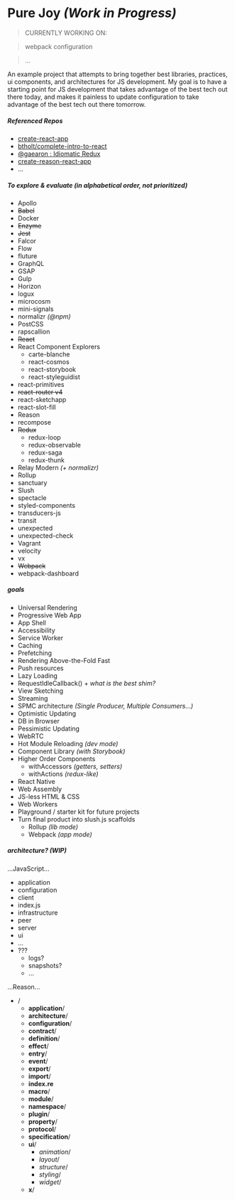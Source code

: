 # Pure Joy  *(Work in Progress)*
> CURRENTLY WORKING ON:

> webpack configuration

> ...


An example project that attempts to bring together best libraries, practices, ui components, and architectures for JS development. My goal is to have a starting point for JS development that takes advantage of the best tech out there today, and makes it painless to update configuration to take advantage of the best tech out there tomorrow.


##### Referenced Repos
- [create-react-app]()
- [btholt/complete-intro-to-react]()
- [@gaearon : Idiomatic Redux]()
- [create-reason-react-app]()
- ...


##### To explore & evaluate (in alphabetical order, not prioritized)
- Apollo
- ~~Babel~~
- Docker
- ~~Enzyme~~
- ~~Jest~~
- Falcor
- Flow
- fluture
- GraphQL
- GSAP
- Gulp
- Horizon
- logux
- microcosm
- mini-signals
- normalizr *(@npm)*
- PostCSS
- rapscallion
- ~~React~~
- React Component Explorers
  - carte-blanche
  - react-cosmos
  - react-storybook
  - react-styleguidist
- react-primitives
- ~~react-router v4~~
- react-sketchapp
- react-slot-fill
- Reason
- recompose
- ~~Redux~~
  - redux-loop
  - redux-observable
  - redux-saga
  - redux-thunk
- Relay Modern *(+ normalizr)*
- Rollup
- sanctuary
- Slush
- spectacle
- styled-components
- transducers-js
- transit
- unexpected
- unexpected-check
- Vagrant
- velocity
- vx
- ~~Webpack~~
- webpack-dashboard


##### goals
- Universal Rendering
- Progressive Web App
- App Shell
- Accessibility
- Service Worker
- Caching
- Prefetching
- Rendering Above-the-Fold Fast 
- Push resources
- Lazy Loading
- RequestIdleCallback() + *what is the best shim?*
- View Sketching
- Streaming 
- SPMC architecture  *(Single Producer, Multiple Consumers...)*
- Optimistic Updating
- DB in Browser
- Pessimistic Updating
- WebRTC
- Hot Module Reloading *(dev mode)*
- Component Library *(with Storybook)*
- Higher Order Components
  - withAccessors *(getters, setters)*
  - withActions *(redux-like)*
- React Native
- Web Assembly
- JS-less HTML & CSS
- Web Workers
- Playground / starter kit for future projects
- Turn final product into slush.js scaffolds
  - Rollup *(lib mode)*
  - Webpack *(app mode)*


##### architecture?  *(WIP)*
...JavaScript...
- application
- configuration
- client
- index.js
- infrastructure
- peer
- server
- ui
- ...
- ???
  - logs?
  - snapshots?
  - ...


...Reason...
- /
  - **application**/
  - **architecture**/
  - **configuration**/
  - **contract**/
  - **definition**/
  - **effect**/
  - **entry**/
  - **event**/
  - **export**/
  - **import**/
  - **index.re**
  - **macro**/
  - **module**/
  - **namespace**/
  - **plugin**/
  - **property**/
  - **protocol**/
  - **specification**/
  - **ui**/
    - *animation*/
    - *layout*/
    - *structure*/
    - *styling*/
    - *widget*/
  - **x**/
